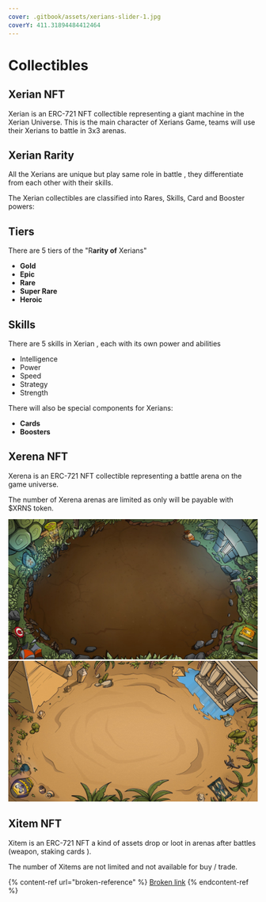 ```yaml
---
cover: .gitbook/assets/xerians-slider-1.jpg
coverY: 411.31894484412464
---
```


# Collectibles

## **Xerian NFT**

Xerian is an ERC-721 NFT collectible representing a giant machine in the Xerian Universe. This is the main character of Xerians Game,  teams will use their Xerians to battle in 3x3 arenas.



## **Xerian Rarity**

All the Xerians are unique but play same role in battle , they differentiate from each other with their skills.

The Xerian collectibles are classified into Rares, Skills, Card and Booster powers:

## **Tiers**

There are 5 tiers of the "R**arity of** Xerians"

* **Gold**
* **Epic**
* **Rare**
* **Super Rare**
* **Heroic**



## **Skills**

There are 5 skills in Xerian , each with its own power and abilities

* Intelligence
* Power
* Speed
* Strategy
* Strength

There will also be special components for Xerians:

* **Cards**
* **Boosters**

## **Xerena NFT**

Xerena is an ERC-721 NFT collectible representing a battle arena on the game universe.

The number of Xerena arenas are limited as only will be payable with $XRNS token. &#x20;



![](<.gitbook/assets/image (17).png>)  ![](<.gitbook/assets/image (18).png>)

## Xitem NFT

Xitem is an ERC-721 NFT a kind of assets drop or loot in arenas after battles (weapon, staking cards ).&#x20;

The number of Xitems are not limited and not available for buy / trade.&#x20;



{% content-ref url="broken-reference" %}
[Broken link](broken-reference)
{% endcontent-ref %}

